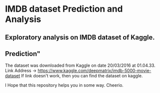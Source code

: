 # IMDB dataset Prediction and Analysis
## Exploratory analysis on IMDB dataset of Kaggle.
## Prediction"
The dataset was downloaded from Kaggle on date 20/03/2016 at 01.04.33.
Link Address -> https://www.kaggle.com/deepmatrix/imdb-5000-movie-dataset
If link doesn't work, then you can find the dataset on kaggle.

I Hope that this repository helps you in some way.
Cheerio.
